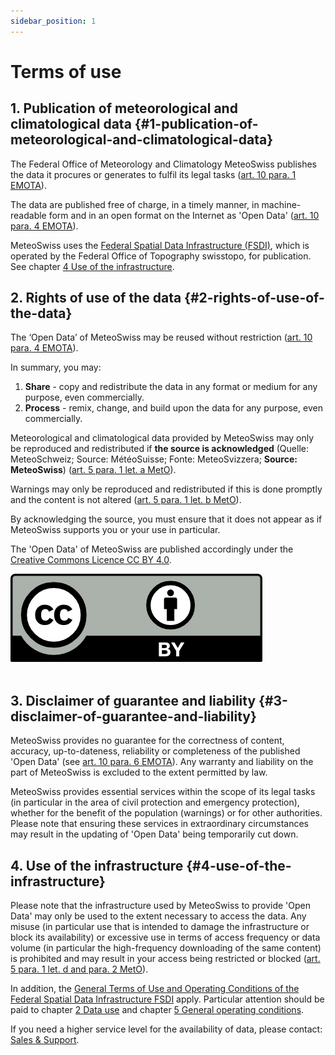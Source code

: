 ```yaml
---
sidebar_position: 1
---
```


# Terms of use

## 1. Publication of meteorological and climatological data {#1-publication-of-meteorological-and-climatological-data}
The Federal Office of Meteorology and Climatology MeteoSwiss publishes the data it procures or generates to fulfil its legal tasks ([art. 10 para. 1 EMOTA](https://www.fedlex.admin.ch/eli/cc/2023/682/de#art_10)).

The data are published free of charge, in a timely manner, in machine-readable form and in an open format on the Internet as 'Open Data' ([art. 10 para. 4 EMOTA](https://www.fedlex.admin.ch/eli/cc/2023/682/de#art_10)).

MeteoSwiss uses the [Federal Spatial Data Infrastructure (FSDI)](https://www.geo.admin.ch/en/impressum-responsibilities-and-contacts), which is operated by the Federal Office of Topography swisstopo, for publication. See chapter [4 Use of the infrastructure](#4-use-of-the-infrastructure).  



## 2. Rights of use of the data {#2-rights-of-use-of-the-data}
The ‘Open Data’ of MeteoSwiss may be reused without restriction ([art. 10 para. 4 EMOTA](https://www.fedlex.admin.ch/eli/cc/2023/682/de#art_10)).

In summary, you may:
1. **Share** - copy and redistribute the data in any format or medium for any purpose, even commercially.
2. **Process** - remix, change, and build upon the data for any purpose, even commercially.

Meteorological and climatological data provided by MeteoSwiss may only be reproduced and redistributed if **the source is acknowledged** (Quelle: MeteoSchweiz; Source: MétéoSuisse; Fonte: MeteoSvizzera; **Source: MeteoSwiss**) ([art. 5 para. 1 let. a MetO](https://www.fedlex.admin.ch/eli/cc/2024/452/de#art_5)). 

Warnings may only be reproduced and redistributed if this is done promptly and the content is not altered ([art. 5 para. 1 let. b MetO](https://www.fedlex.admin.ch/eli/cc/2024/452/de#art_5)). 

By acknowledging the source, you must ensure that it does not appear as if MeteoSwiss supports you or your use in particular.

The 'Open Data' of MeteoSwiss are published accordingly under the [Creative Commons Licence CC BY 4.0](https://creativecommons.org/licenses/by/4.0/).

![CC BY Logo](./static/docs_img/cc-by.png) <br></br>



## 3. Disclaimer of guarantee and liability {#3-disclaimer-of-guarantee-and-liability}

MeteoSwiss provides no guarantee for the correctness of content, accuracy, up-to-dateness, reliability or completeness of the published 'Open Data' (see [art. 10 para. 6 EMOTA](https://www.fedlex.admin.ch/eli/cc/2023/682/de#art_10)). Any warranty and liability on the part of MeteoSwiss is excluded to the extent permitted by law.

MeteoSwiss provides essential services within the scope of its legal tasks (in particular in the area of civil protection and emergency protection), whether for the benefit of the population (warnings) or for other authorities. Please note that ensuring these services in extraordinary circumstances may result in the updating of 'Open Data' being temporarily cut down.



## 4. Use of the infrastructure {#4-use-of-the-infrastructure}
Please note that the infrastructure used by MeteoSwiss to provide 'Open Data' may only be used to the extent necessary to access the data. Any misuse (in particular use that is intended to damage the infrastructure or block its availability) or excessive use in terms of access frequency or data volume (in particular the high-frequency downloading of the same content) is prohibited and may result in your access being restricted or blocked ([art. 5 para. 1 let. d and para. 2 MetO](https://www.fedlex.admin.ch/eli/cc/2024/452/de#art_5)).

In addition, the [General Terms of Use and Operating Conditions of the Federal Spatial Data Infrastructure FSDI](https://www.geo.admin.ch/en/general-terms-of-use-fsdi)  apply. Particular attention should be paid to chapter [2 Data use](https://www.geo.admin.ch/en/general-terms-of-use-fsdi#2.-Data-use) and chapter [5 General operating conditions](https://www.geo.admin.ch/en/general-terms-of-use-fsdi#5-General-operating-conditions).

If you need a higher service level for the availability of data, please contact: [Sales & Support](https://www.meteoswiss.admin.ch/about-us/contact/contact-form.html).
